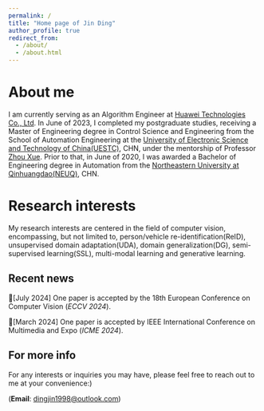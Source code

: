 ```yaml
---
permalink: /
title: "Home page of Jin Ding"
author_profile: true
redirect_from: 
  - /about/
  - /about.html
---
```

About me
======
I am currently serving as an Algorithm Engineer at [Huawei Technologies Co., Ltd](https://www.huawei.com/). In June of 2023, I completed my postgraduate studies, receiving a Master of Engineering degree in Control Science and Engineering from the School of Automation Engineering at the [University of Electronic Science and Technology of China(UESTC)](https://www.uestc.edu.cn/), CHN, under the mentorship of Professor [Zhou Xue](https://www.auto.uestc.edu.cn/info/1091/4195.htm). Prior to that, in June of 2020, I was awarded a Bachelor of Engineering degree in Automation from the [Northeastern University at Qinhuangdao(NEUQ)](https://www.neuq.edu.cn/), CHN.


Research interests
======
My research interests are centered in the field of computer vision, encompassing, but not limited to, person/vehicle re-identification(ReID), unsupervised domain adaptation(UDA), domain generalization(DG), semi-supervised learning(SSL), multi-modal learning and generative learning.

Recent news
------
:tada:[July 2024]  One paper is accepted by the 18th European Conference on Computer Vision (<i>ECCV 2024</i>).

:tada:[March 2024] One paper is accepted by IEEE International Conference on Multimedia and Expo (<i>ICME 2024</i>).

For more info
------
For any interests or inquiries you may have, please feel free to reach out to me at your convenience:)

(**Email**: [dingjin1998@outlook.com](dingjin1998@outlook.com))
